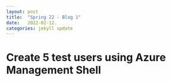 ```yaml
---
layout: post
title:  "Spring 22 - Blog 1"
date:   2022-02-12.
categories: jekyll update
---
```


<h1> Create 5 test users using Azure Management Shell </h1>